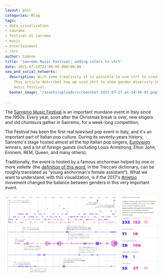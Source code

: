 ```yaml
---
layout: post
categories: Blog
tags:
- data visualization
- sanremo
- festival di sanremo
- music
- entertainment
- chrt
author: Simone
title: 'Sanremo Music Festival: adding colors to chrt'
date: 2021-07-24T22:00:00.000+00:00
seo_and_social_networks:
  description: With some creativity it is possible to use chrt to create unusual charts.
    This article describes how we used chrt to show gender diversity in the Sanremo
    music festival.
  banner_image: "/assets/uploads/screenshot-2021-07-27-at-14-36-43.png"

---
```

The [Sanremo Music Festival](https://en.wikipedia.org/wiki/Sanremo_Music_Festival "Sanremo Music Festiva on Wikipedia") is an important mundane event in Italy since the 1950s. Every year, soon after the Christmas break is over, new singers and old _chanteurs_ gather in Sanremo, for a week-long competition.

The Festival has been the first real _televised_ pop event in Italy, and it's an important part of Italian pop culture. During its seventy-years history, Sanremo's stage hosted almost all the top Italian pop singers, [Eurovision](https://en.wikipedia.org/wiki/Eurovision_Song_Contest "Eurovision Song Contest on Wikipedia") winners, and a lot of foreign guests (including Louis Armstrong, Elton John, Eminem, REM, Queen, and many others).

Traditionally, the event is hosted by a famous anchorman helped by one or more _vallette_ (the [definition of this word](https://www.treccani.it/vocabolario/valletta/ "Definition of Valletta"), in the Treccani dictionary, can be roughly translated as "young anchorman's female assistant"). What we want to understand, with this visualization, is if the 2017's [ #metoo](https://en.wikipedia.org/wiki/Me_Too_movement "Me Too on Wikipedia") movement changed the balance between genders in this very important event.

![Gender representation in the Sanremo Music Festival](/assets/uploads/screenshot-2021-07-27-at-15-13-41.png "Gender representation in the Sanremo Music Festival")